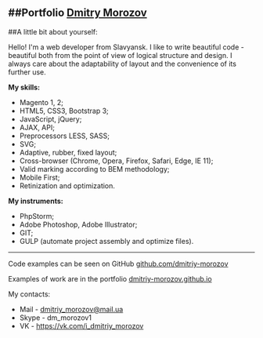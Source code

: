 ##Portfolio
[Dmitry Morozov](https://dmitriy-morozov.github.io)
---
##A little bit about yourself:

Hello! I'm a web developer from Slavyansk. I like to write beautiful code - beautiful both from the point of view of logical structure and design. I always care about the adaptability of layout and the convenience of its further use.

**My skills:**

- Magento 1, 2;
- HTML5, CSS3, Bootstrap 3;
- JavaScript, jQuery;
- AJAX, API;
- Preprocessors LESS, SASS;
- SVG;
- Adaptive, rubber, fixed layout;
- Cross-browser (Chrome, Opera, Firefox, Safari, Edge, IE 11);
- Valid marking according to BEM methodology;
- Mobile First;
- Retinization and optimization.

**My instruments:**

- PhpStorm;
- Adobe Photoshop, Adobe Illustrator;
- GIT;
- GULP (automate project assembly and optimize files).

---
Code examples can be seen on GitHub [github.com/dmitriy-morozov](https://github.com/dmitriy-morozov)

Examples of work are in the portfolio [dmitriy-morozov.github.io](https://dmitriy-morozov.github.io)

My contacts:
* Mail - dmitriy_morozov@mail.ua
* Skype - dm_morozov1
* VK - https://vk.com/i_dmitriy_morozov



